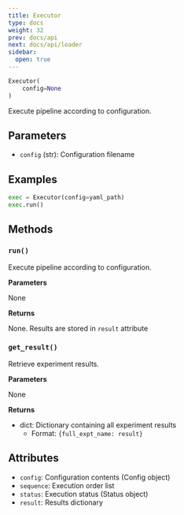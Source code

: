 ```yaml
---
title: Executor
type: docs
weight: 32
prev: docs/api
next: docs/api/loader
sidebar:
  open: true
---
```



```python
Executor(
    config=None
)
```

Execute pipeline according to configuration.

## Parameters

- `config` (str): Configuration filename

## Examples

```python
exec = Executor(config=yaml_path)
exec.run()
```

## Methods

### `run()`

Execute pipeline according to configuration.

**Parameters**

None

**Returns**

None. Results are stored in `result` attribute

### `get_result()`

Retrieve experiment results.

**Parameters**

None

**Returns**

- dict: Dictionary containing all experiment results
  - Format: `{full_expt_name: result}`

## Attributes

- `config`: Configuration contents (Config object)
- `sequence`: Execution order list
- `status`: Execution status (Status object)
- `result`: Results dictionary